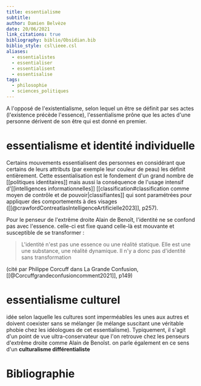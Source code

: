 ```yaml
---
title: essentialisme
subtitle: 
author: Damien Belvèze
date: 20/06/2021
link_citations: true
bibliography: biblio/Obsidian.bib
biblio_style: csl\ieee.csl
aliases:
  - essentialistes
  - essentialiser
  - essentialisent
  - essentisalise
tags:
  - philosophie
  - sciences_politiques
---
```


A l'opposé de l'existentialisme, selon lequel un être se définit par ses actes (l'existence précède l'essence), l'essentialisme prône que les actes d'une personne dérivent de son être qui est donné en premier. 

# essentialisme et identité individuelle

Certains mouvements essentialisent des personnes en considérant que certains de leurs attributs (par exemple leur couleur de peau) les définit entièrement. 
Cette essentialisation est le fondement d'un grand nombre de [[politiques identitaires]] mais aussi la conséquence de l'usage intensif d'[[intelligences informationnelles]] [[classification#classification comme moyen de contrôle et de pouvoir|classifiantes]] qui sont paramétrées pour appliquer des comportements à des visages ([[@crawfordContreatlasIntelligenceArtificielle2023]], p257). 

Pour le penseur de l'extrême droite Alain de Benoît, l'identité ne se confond pas avec l'essence. celle-ci est fixe quand celle-là est mouvante et susceptible de se transformer : 

> L'identité n'est pas une essence ou une réalité statique. Elle est une une substance, une réalité dynamique. Il n'y a donc pas d'identité sans transformation 

(cité par Philippe Corcuff dans La Grande Confusion, [[@Corcuffgrandeconfusioncomment2021]], p149)

# essentialisme culturel

idée selon laquelle les cultures sont imperméables les unes aux autres et doivent coexister sans se mélanger (le mélange suscitant une véritable phobie chez les idéologues de cet essentialisme). Typiquement, il s'agit d'un point de vue ultra-conservateur que l'on retrouve chez les penseurs d'extrême droite comme Alain de Benoîst. on parle également en ce sens d'un **culturalisme différentialiste**




# Bibliographie
